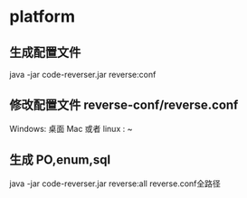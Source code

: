 # platform

## 生成配置文件
java  -jar code-reverser.jar reverse:conf  

## 修改配置文件     reverse-conf/reverse.conf
Windows:  桌面
Mac 或者  linux :   ~

##  生成 PO,enum,sql
java  -jar code-reverser.jar reverse:all  reverse.conf全路径